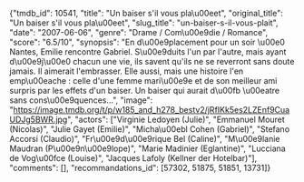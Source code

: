 {"tmdb_id": 10541, "title": "Un baiser s'il vous pla\u00eet", "original_title": "Un baiser s'il vous pla\u00eet", "slug_title": "un-baiser-s-il-vous-plait", "date": "2007-06-06", "genre": "Drame / Com\u00e9die / Romance", "score": "6.5/10", "synopsis": "En d\u00e9placement pour un soir \u00e0 Nantes, Emilie rencontre Gabriel. S\u00e9duits l'un par l'autre, mais ayant d\u00e9j\u00e0 chacun une vie, ils savent qu'ils ne se reverront sans doute jamais. Il aimerait l'embrasser. Elle aussi, mais une histoire l'en emp\u00eache : celle d'une femme mari\u00e9e et de son meilleur ami surpris par les effets d'un baiser. Un baiser qui aurait d\u00fb \u00eatre sans cons\u00e9quences...", "image": "https://image.tmdb.org/t/p/w185_and_h278_bestv2/jRfIKk5es2LZEnf9CuaUDJg5BWR.jpg", "actors": ["Virginie Ledoyen (Julie)", "Emmanuel Mouret (Nicolas)", "Julie Gayet (Emilie)", "Micha\u00ebl Cohen (Gabriel)", "Stefano Accorsi (Claudio)", "Fr\u00e9d\u00e9rique Bel (Caline)", "M\u00e9lanie Maudran (P\u00e9n\u00e9lope)", "Marie Madinier (Eglantine)", "Lucciana de Vog\u00fce (Louise)", "Jacques Lafoly (Kellner der Hotelbar)"], "comments": [], "recommandations_id": [57302, 51875, 51851, 13731]}